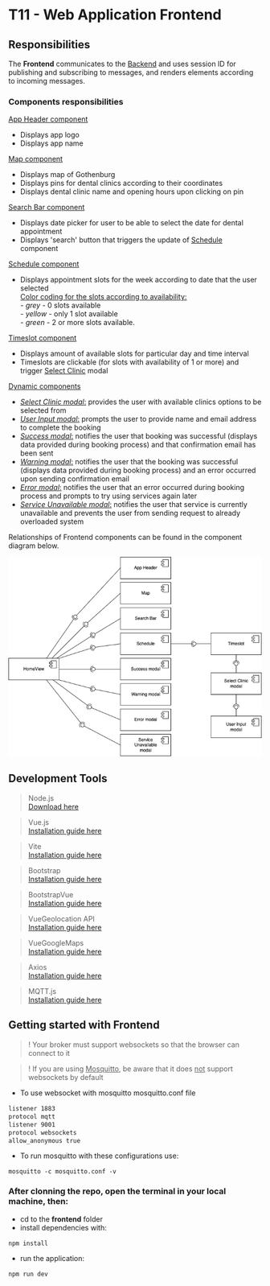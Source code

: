 # T11 - Web Application Frontend

## Responsibilities
The **Frontend** communicates to the [Backend](../backend/README.md) and uses session ID for publishing and subscribing to messages, and renders elements according to incoming messages.

### Components responsibilities

<ins>App Header component</ins>
- Displays app logo
- Displays app name

<ins>Map component</ins>
- Displays map of Gothenburg
- Displays pins for dental clinics according to their coordinates
- Displays dental clinic name and opening hours upon clicking on pin

<ins>Search Bar component</ins>
- Displays date picker for user to be able to select the date for dental appointment
- Displays 'search' button that triggers the update of <ins>Schedule</ins> component

<ins>Schedule component</ins>
- Displays appointment slots for the week according to date that the user selected <br/>
<ins>Color coding for the slots according to availability:</ins><br/>
        - *grey* - 0 slots available<br/>
        - *yellow* - only 1 slot available<br/>
        - *green* - 2 or more slots available.

<ins>Timeslot component</ins>
- Displays amount of available slots for particular day and time interval
- Timeslots are clickable (for slots with availability of 1 or more) and trigger <ins>Select Clinic</ins> modal

<ins>Dynamic components</ins>
- <ins>*Select Clinic modal*:</ins> provides the user with available clinics options to be selected from
- <ins>*User Input modal*:</ins> prompts the user to provide name and email address to complete the booking
- <ins>*Success modal*:</ins> notifies the user that booking was successful (displays data provided during booking process) and that confirmation email has been sent
- <ins>*Warning modal*:</ins> notifies the user that the booking was successful (displays data provided during booking process) and an error occurred upon sending confirmation email
- <ins>*Error modal*:</ins> notifies the user that an error occurred during booking process and prompts to try using services again later
- <ins>*Service Unavailable modal*:</ins> notifies the user that service is currently unavailable and prevents the user from sending request to already overloaded system

Relationships of Frontend components can be found in the component diagram below.

![Component diagram](./assets/README_component_diagram.png)

## Development Tools
> Node.js <br> [Download here](https://nodejs.org/en/)

> Vue.js <br> [Installation guide here](https://vuejs.org/)

> Vite <br> [Installation guide here](https://vitejs.dev/)

> Bootstrap <br> [Installation guide here](https://getbootstrap.com/)

> BootstrapVue <br> [Installation guide here](https://bootstrap-vue.org/)

> VueGeolocation API <br> [Installation guide here](https://developers.google.com/maps/documentation/javascript/cloud-setup)

> VueGoogleMaps <br> [Installation guide here](https://developers.google.com/maps/documentation/javascript/cloud-setup)

> Axios <br> [Installation guide here](https://axios-http.com/)

> MQTT.js <br> [Installation guide here](https://www.npmjs.com/package/mqtt)

## Getting started with Frontend

> ! Your broker must support websockets so that the browser can connect to it

> ! If you are using <ins>Mosquitto</ins>, be aware that it does <ins>not</ins> support websockets by default 
- To use websocket with mosquitto mosquitto.conf file

```
listener 1883
protocol mqtt
listener 9001
protocol websockets
allow_anonymous true
```
- To run mosquitto with these configurations use: 
```
mosquitto -c mosquitto.conf -v
```

### After clonning the repo, open the terminal in your local machine, then:
- cd to the **frontend** folder
- install dependencies with: 
```
npm install
```
- run the application:
```
npm run dev
```